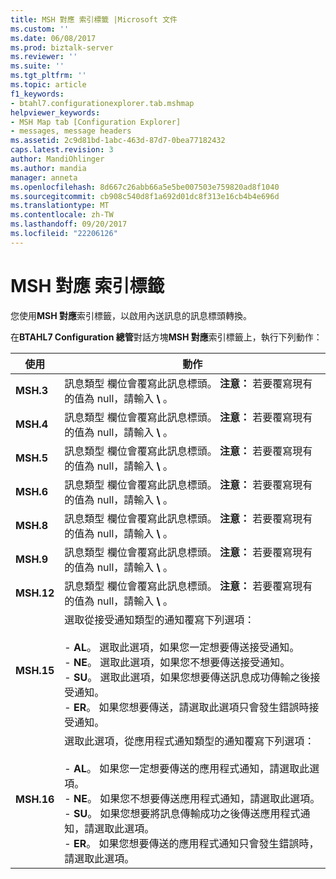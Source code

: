 ```yaml
---
title: MSH 對應 索引標籤 |Microsoft 文件
ms.custom: ''
ms.date: 06/08/2017
ms.prod: biztalk-server
ms.reviewer: ''
ms.suite: ''
ms.tgt_pltfrm: ''
ms.topic: article
f1_keywords:
- btahl7.configurationexplorer.tab.mshmap
helpviewer_keywords:
- MSH Map tab [Configuration Explorer]
- messages, message headers
ms.assetid: 2c9d81bd-1abc-463d-87d7-0bea77182432
caps.latest.revision: 3
author: MandiOhlinger
ms.author: mandia
manager: anneta
ms.openlocfilehash: 8d667c26abb66a5e5be007503e759820ad8f1040
ms.sourcegitcommit: cb908c540d8f1a692d01dc8f313e16cb4b4e696d
ms.translationtype: MT
ms.contentlocale: zh-TW
ms.lasthandoff: 09/20/2017
ms.locfileid: "22206126"
---
```

# <a name="msh-map-tab"></a>MSH 對應 索引標籤
您使用**MSH 對應**索引標籤，以啟用內送訊息的訊息標頭轉換。  
  
 在**BTAHL7 Configuration 總管**對話方塊**MSH 對應**索引標籤上，執行下列動作：  
  
|使用|動作|  
|--------------|----------------|  
|**MSH.3**|訊息類型 欄位會覆寫此訊息標頭。 **注意：** 若要覆寫現有的值為 null，請輸入 **\\** 。|  
|**MSH.4**|訊息類型 欄位會覆寫此訊息標頭。 **注意：** 若要覆寫現有的值為 null，請輸入 **\\** 。|  
|**MSH.5**|訊息類型 欄位會覆寫此訊息標頭。 **注意：** 若要覆寫現有的值為 null，請輸入 **\\** 。|  
|**MSH.6**|訊息類型 欄位會覆寫此訊息標頭。 **注意：** 若要覆寫現有的值為 null，請輸入 **\\** 。|  
|**MSH.8**|訊息類型 欄位會覆寫此訊息標頭。 **注意：** 若要覆寫現有的值為 null，請輸入 **\\** 。|  
|**MSH.9**|訊息類型 欄位會覆寫此訊息標頭。 **注意：** 若要覆寫現有的值為 null，請輸入 **\\** 。|  
|**MSH.12**|訊息類型 欄位會覆寫此訊息標頭。 **注意：** 若要覆寫現有的值為 null，請輸入 **\\** 。|  
|**MSH.15**|選取從接受通知類型的通知覆寫下列選項：<br /><br /> -   **AL**。 選取此選項，如果您一定想要傳送接受通知。<br />-   **NE**。 選取此選項，如果您不想要傳送接受通知。<br />-   **SU**。 選取此選項，如果您想要傳送訊息成功傳輸之後接受通知。<br />-   **ER**。 如果您想要傳送，請選取此選項只會發生錯誤時接受通知。|  
|**MSH.16**|選取此選項，從應用程式通知類型的通知覆寫下列選項：<br /><br /> -   **AL**。 如果您一定想要傳送的應用程式通知，請選取此選項。<br />-   **NE**。 如果您不想要傳送應用程式通知，請選取此選項。<br />-   **SU**。 如果您想要將訊息傳輸成功之後傳送應用程式通知，請選取此選項。<br />-   **ER**。 如果您想要傳送的應用程式通知只會發生錯誤時，請選取此選項。|